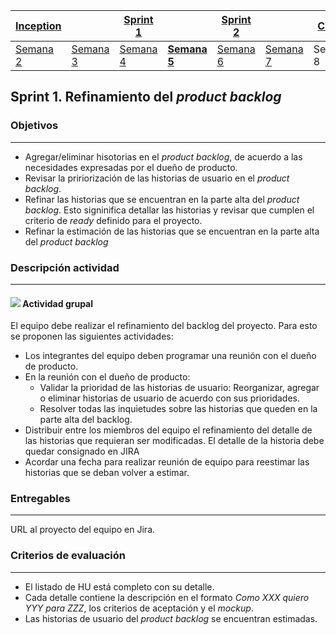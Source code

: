 | [Inception](https://avargas20.github.io/MISW-Procesos/semanas/inception/inception) |   | [Sprint 1](https://avargas20.github.io/MISW-Procesos/semanas/sprint1/sprint1) |   | [Sprint 2](https://avargas20.github.io/MISW-Procesos/semanas/sprint2/sprint2) |   | [Cierre]() |
|-----------|---|----------|---|----------|---|--------|
| [Semana 2](https://avargas20.github.io/MISW-Procesos/semanas/inception/semana2/semana2)         | [Semana 3](https://avargas20.github.io/MISW-Procesos/semanas/inception/semana3/semana3) | [Semana 4](https://avargas20.github.io/MISW-Procesos/semanas/sprint1/semana4/semana4) | **[Semana 5](https://avargas20.github.io/MISW-Procesos/semanas/sprint1/semana5/semana5)** | [Semana 6](https://avargas20.github.io/MISW-Procesos/semanas/sprint2/semana6/semana6) | [Semana 7](https://avargas20.github.io/MISW-Procesos/semanas/sprint1/semana7/semana7) | Semana 8      |

## Sprint 1. Refinamiento del *product backlog*

### Objetivos
---

* Agregar/eliminar hisotorias en el *product backlog*, de acuerdo a las necesidades expresadas por el dueño de producto.
* Revisar la pririorización de las historias de usuario en el *product backlog*.
* Refinar las historias que se encuentran en la parte alta del *product backlog*. Esto signinifica detallar las historias y revisar que cumplen el criterio de *ready* definido para el proyecto.
* Refinar la estimación de las historias que se encuentran en la parte alta del *product backlog*


### Descripción actividad
---

#### ![](./../../assets/images/grupo.png) Actividad grupal

El equipo debe realizar el refinamiento del backlog del proyecto. Para esto se proponen las siguientes actividades:
  * Los integrantes del equipo deben programar una reunión con el dueño de producto.
  * En la reunión con el dueño de producto:
    * Validar la prioridad de las historias de usuario: Reorganizar, agregar o eliminar historias de usuario de acuerdo con sus prioridades.
    * Resolver todas las inquietudes sobre las historias que queden en la parte alta del backlog.
  * Distribuir entre los miembros del equipo el refinamiento del detalle de las historias que requieran ser modificadas. El detalle de la historia debe quedar consignado en JIRA
  * Acordar una fecha para realizar reunión de equipo para reestimar las historias que se deban volver a estimar.

### Entregables
---

URL al proyecto del equipo en Jira.


### Criterios de evaluación

---
* El listado de HU está completo con su detalle.
* Cada detalle contiene la descripción en el formato *Como XXX quiero YYY para ZZZ*, los criterios de aceptación y el *mockup*.
* Las historias de usuario del *product backlog* se encuentran estimadas.


